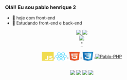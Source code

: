 ### Olá!! Eu sou pablo henrique 2



- 🔭  hoje  com front-end  
- 🌱 Estudando front-end e back-end
 <div align="center">
  <a href="https://github.com/Pablohenrique2">
  <img height="180em" src="https://github-readme-stats.vercel.app/api?username=Pablohenrique2&show_icons=true&theme=dark&include_all_commits=true&count_private=true"/>
  <img height="180em" src="https://github-readme-stats.vercel.app/api/top-langs/?username=Pablohenrique2&layout=compact&langs_count=7&theme=dark"/>
    <div align="center">
  <img src="http://clubedosgeeks.com.br/wp-content/uploads/2016/01/dormrm.gif" width="400px" />
  <br>" 
    </div>
<div style="display: inline_block"><br>
  <img align="center" alt="Pablo-Js" height="30" width="40" src="https://raw.githubusercontent.com/devicons/devicon/master/icons/javascript/javascript-plain.svg">
  <img align="center" alt="Pablo-React" height="30" width="40" src="https://raw.githubusercontent.com/devicons/devicon/master/icons/react/react-original.svg">
  <img align="center" alt="Pablo-HTML" height="30" width="40" src="https://raw.githubusercontent.com/devicons/devicon/master/icons/html5/html5-original.svg">
  <img align="center" alt="Pablo-CSS" height="30" width="40" src="https://raw.githubusercontent.com/devicons/devicon/master/icons/css3/css3-original.svg">
  <img align="center" alt="Pablo-PHP" height="40" width="50" src="https://cdn.jsdelivr.net/gh/devicons/devicon/icons/php/php-plain.svg">
  
</div>
  
  ##
  <div> 

  <a href="https://www.instagram.com/pablo___martins/" target="_blank"><img src="https://img.shields.io/badge/-Instagram-%23E4405F?style=for-the-badge&logo=instagram&logoColor=white" target="_blank"></a>
 <a href="https://discord.com/channels/@me" target="_blank"><img src="https://img.shields.io/badge/Discord-7289DA?style=for-the-badge&logo=discord&logoColor=white" target="_blank"></a> 
  <a href = "mailto:pabloenosteteucpx@gmail.com"><img src="https://img.shields.io/badge/-Gmail-%23333?style=for-the-badge&logo=gmail&logoColor=white" target="_blank"></a>
  <a href="https://www.linkedin.com/in/pablo-henrique-832445203" target="_blank"><img src="https://img.shields.io/badge/-LinkedIn-%230077B5?style=for-the-badge&logo=linkedin&logoColor=white" target="_blank"></a> 

 
</div>
